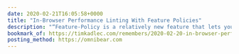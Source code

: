 ```yaml
---
date: 2020-02-21T16:05:58+0000
title: "In-Browser Performance Linting With Feature Policies"
description: "“Feature-Policy is a relatively new feature that lets you opt-in or out of certain browser features on your site.” Tim Kadlec runs through performance linting using feature policies."
bookmark_of: https://timkadlec.com/remembers/2020-02-20-in-browser-performance-linting-with-feature-policies/
posting_method: https://omnibear.com
---
```

